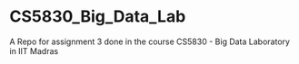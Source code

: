 # CS5830_Big_Data_Lab

A Repo for assignment 3 done in the course CS5830 - Big Data Laboratory in IIT Madras 

